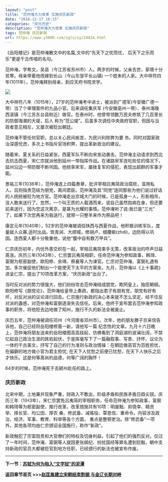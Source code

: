 ```yaml
---
layout: "post"
title: "范仲淹大力改革 实施庆历新政"
date: "2018-12-17 16:15"
categories: "宋元历史"
description: "范仲淹大力改革 实施庆历新政"
tags: 范仲淹 庆历新政
url: https://www.y5000.com/zgls/sy/24834.html
---
```






《岳阳楼记》是范仲淹散文中的名篇,文中的“先天下之忧而忧， 后天下之乐而乐”更是千古传唱的名句。

范仲淹，字希文，吴县（今江苏省苏州市）人。两岁的时候，父亲去世，家境十分贫寒。母亲带着他改嫁到长山（今山东邹平长山镇)
一个姓朱的人家。大中祥符四年(1011年），范仲淹拜别母亲，到应天府书院求学。

![](https://img.y5000.com/uploads/allimg/170809/8-1FP91416142O.jpg)

大中祥符八年（1015年），27岁的范仲淹考中进士，被派到广德军(今安徽广德一带）当了个审理案件的九品小官。后来调任集庆军
(今安徽亳州一带）、泰州海陵西溪镇（今江苏东台县附近）做官。在泰州时，他曾带领数万民夫修筑了几百里长的防御海潮的大堤，后人
称为“范公堤”。后虽多次调任中央政府官职，但因与当政者意见相左，又屡次被贬出朝廷。

范仲淹不管任何官职，总以关心民间疾苦，为民兴利除弊为要 务。同时对国家政治深感忧虑，多次上书指斥官场积弊，提出革新政治的建议。

随着宋、夏关系的日益紧张，西夏军队不断向宋发动袭击。范仲淹主动请求到西北去抗击西夏，宋仁宗就派他到延州一带指挥作战。在诸路宋军连吃败仗的情况下，延州沿边一带防御不断巩固。他统率宋军，屡挫复军的侵犯，表现出超群的军事才能。

景祐三年(1036年），范仲淹连上四篇奏章，批评宰相吕夷简政治腐败，滥用私人。吕则指责范结为朋党，离间君臣。范仲淹及其“同党”连同那些为他们说过好话的人统统被贬为地方官。范仲淹走出京城大门的时候，已是孤身一人，形影相吊，没人敢来送行了。忽然，一个叫王质的人载酒而来，说自己虽然抱病在身，但还要前来送行，因为您这次离京，是甚为光耀的事情。范仲淹听了说:我已是“三光”
了，如果下次您再来为我送行，就带一只整羊来作为祭品吧！

康定元年(1040年），52岁的范仲淹被调任陕西与西夏作战，他积极训练军队，度量敌人众寡,适时出战。筑青涧、大顺城，修胡卢、细腰砦(zhdi)，边防得以巩固。连西夏人都十分敬重他，说他“腹中自有数万甲兵”。

仁宗庆历初年，内忧外患交织在一起，宰相吕夷简束手无策，改革政治的呼声日益髙涨。庆历三年(1043年），仁宗罢吕夷简相职，任命范仲淹为参知政事，韩琦、富弼为枢密副使，欧阳修、余靖、蔡襄等人为谏官。仁宗对范仲淹、富弼礼遇有加，多次催促他们制出一个能使天下太平的方案来。九月，范仲淹以《上十事疏》进呈仁宗，提出了10项改革方案，“庆历新政”出台了。

当时反对派的势力很强大，他们纷纷攻击范仲淹结成朋党，欺罔皇上，独揽朝纲。欧阳修写《朋党论》，范仲淹给皇帝上奏疏，都指出君子有朋有党，朋党有好有坏，对反对派的议论进行回击。仁宗施行新政的决心本来就不怎么坚定，经不住反对派的蛊惑，对范仲淹和富弼逐渐失去信任。后来，他终于宣布罢去范仲淹参知政事的职务，将他贬去边地做了知州，施行不久的新法全被废止。

庆历五年，范仲淹被调任邓州（今河南省邓州市）。次年，他的朋友滕子京来信告诉他，自己已经将岳阳楼修葺一新，请他写一篇
纪念性的文章。九月十六日晚上，范仲淹将朋友送来的岳阳楼图高高挂起，仿佛看到了洞庭湖的波澜壮阔，不禁忆起自己政治生涯的跌宕起伏，于是挥毫写下了一篇融叙事、写景、抒怀、议论为一体的千古美文，抒写了自己的行为准则与政治情操：在朝廷做高官为百姓担忧，在偏僻的地方做小官为君主担忧;
在天下人忧愁之前便已忧愁，在天下人快乐之后才快乐。这是何等髙尚的品德，何等广阔的胸怀！

64岁的时候，范仲淹死于去颍州赴任的路上。

###  庆历新政

北宋中期，土地兼并现象严重，财政入不敷出，阶级矛盾和民族矛盾日趋尖锐。庆历三年（1(H3年），宋仁宗罢免吕夷简的宰相职务，任命范仲淹为参知政事，富弼和韩琦等为枢密副使，推行改革。改革措施共有10项：明废黜、抑侥幸、精贡举、择长官、均公田、厚农
桑、修武备、减徭役、覃恩信、重命令。内容涉及政治、经济、军事、教育、科举等各个方面，
重点是整顿吏治。除“修武备”一项外，其他各项均由仁宗颁诏全国施行，称作“新政”。

新政触犯了宗室勋贵和大官僚们的特权及切身利益，引起了他们的强烈反对。仅过
了一年时间，范仲淹、富弼等人就因更张纲纪、纷扰国经等罪名遭到贬黜，朝中支持新政的官员大都被贬官到地方任职，已经颁行的新法也被宣布作废。

* * *

**下一节：[苏轼为何为陷入“文字狱”的泥潭](https://www.y5000.com/zgls/sy/24835.html)**

**返回章节首页 >>>[赵匡胤建立宋朝结束割据 与金辽长期对峙](https://www.y5000.com/zgls/sy/24928.html)**
